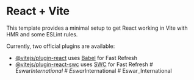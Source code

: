 # React + Vite

This template provides a minimal setup to get React working in Vite with HMR and some ESLint rules.

Currently, two official plugins are available:

- [@vitejs/plugin-react](https://github.com/vitejs/vite-plugin-react/blob/main/packages/plugin-react/README.md) uses [Babel](https://babeljs.io/) for Fast Refresh
- [@vitejs/plugin-react-swc](https://github.com/vitejs/vite-plugin-react-swc) uses [SWC](https://swc.rs/) for Fast Refresh
#   E s w a r _ I n t e r n a t i o n a l  
 #   E s w a r _ I n t e r n a t i o n a l  
 #   E s w a r _ I n t e r n a t i o n a l  
 